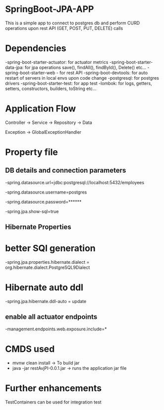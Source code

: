# SpringBoot-JPA-APP

This is a simple app to connect to postgres db and perform CURD operations upon rest API (GET, POST, PUT, DELETE) calls

# Dependencies
-spring-boot-starter-actuator: for actuator metrics
-spring-boot-starter-data-jpa: for jpa operations save(), findAll(), findById(), Delete() etc...
-spring-boot-starter-web - for rest API
-spring-boot-devtools: for auto restart of servers in local envs upon code change
-postgresql: for postgres drivers
-spring-boot-starter-test: for app test
-lombok: for logs, getters, setters, constructors, builders, toString etc...

# Application Flow

Controller -> Service -> Repository -> Data

Exception -> GlobalExceptionHandler

# Property file

## DB details and connection parameters
-spring.datasource.url=jdbc:postgresql://localhost:5432/employees

-spring.datasource.username=postgres

-spring.datasource.password=******

-spring.jpa.show-sql=true

## Hibernate Properties
# better SQl generation
-spring.jpa.properties.hibernate.dialect = org.hibernate.dialect.PostgreSQL9Dialect

# Hibernate auto ddl
-spring.jpa.hibernate.ddl-auto = update

## enable all actuator endpoints
-management.endpoints.web.exposure.include=*

# CMDS used

- mvnw clean install -> To build jar
- java -jar restAvjPI-0.0.1.jar -> runs the application jar file

# Further enhancements

TestContainers can be used for integration test

